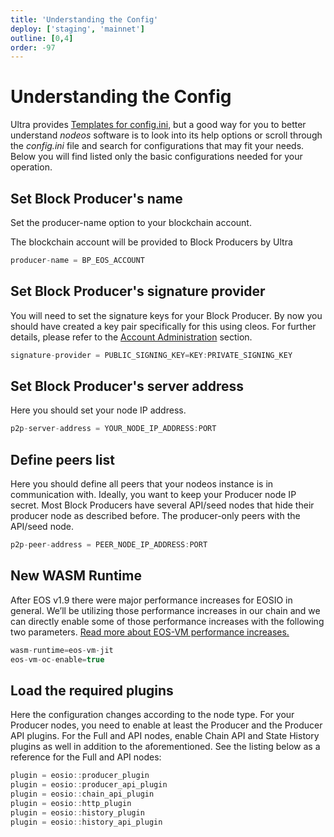 ```yaml
---
title: 'Understanding the Config'
deploy: ['staging', 'mainnet']
outline: [0,4]
order: -97
---
```


# Understanding the Config

Ultra provides [Templates for config.ini](./templates-for-config.md), but a good way for you to better understand _nodeos_ software is to look into its help options or scroll through the _config.ini_ file and search for configurations that may fit your needs. Below you will find listed only the basic configurations needed for your operation.

## Set Block Producer's name

Set the producer-name option to your blockchain account.

The blockchain account will be provided to Block Producers by Ultra

```typescript
producer-name = BP_EOS_ACCOUNT
```

## Set Block Producer's signature provider

You will need to set the signature keys for your Block Producer. By now you should have created a key pair specifically for this using cleos. For further details, please refer to the [Account Administration](./Maintenance/account-administration.md) section.

```typescript
signature-provider = PUBLIC_SIGNING_KEY=KEY:PRIVATE_SIGNING_KEY
```

## Set Block Producer's server address

Here you should set your node IP address.

```typescript
p2p-server-address = YOUR_NODE_IP_ADDRESS:PORT
```

## Define peers list

Here you should define all peers that your nodeos instance is in communication with. Ideally, you want to keep your Producer node IP secret. Most Block Producers have several API/seed nodes that hide their producer node as described before. The producer-only peers with the API/seed node.

```typescript
p2p-peer-address = PEER_NODE_IP_ADDRESS:PORT
```

## New WASM Runtime

After EOS v1.9 there were major performance increases for EOSIO in general. We’ll be utilizing those performance increases in our chain and we can directly enable some of those performance increases with the following two parameters. [Read more about EOS-VM performance increases.](https://eos.io/news/eos-virtual-machine-a-high-performance-blockchain-webassembly-interpreter/)

```typescript
wasm-runtime=eos-vm-jit
eos-vm-oc-enable=true
```

## Load the required plugins

Here the configuration changes according to the node type. For your Producer nodes, you need to enable at least the Producer and the Producer API plugins. For the Full and API nodes, enable Chain API and State History plugins as well in addition to the aforementioned. See the listing below as a reference for the Full and API nodes: 

```typescript
plugin = eosio::producer_plugin
plugin = eosio::producer_api_plugin
plugin = eosio::chain_api_plugin
plugin = eosio::http_plugin
plugin = eosio::history_plugin
plugin = eosio::history_api_plugin
```